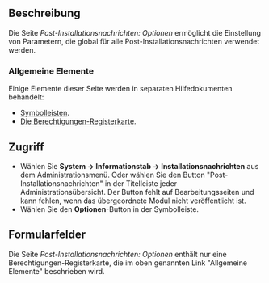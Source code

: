 <!-- Filename: Help4.x:Post-installation_Messages:_Options / Display title: Post-Installationsnachrichten: Optionen -->

## Beschreibung

Die Seite *Post-Installationsnachrichten: Optionen* ermöglicht die Einstellung von Parametern, die global für alle Post-Installationsnachrichten verwendet werden.

### Allgemeine Elemente

Einige Elemente dieser Seite werden in separaten Hilfedokumenten behandelt:

* [Symbolleisten](jdocmanual?article=help/common-elements/toolbars).
* [Die Berechtigungen-Registerkarte](jdocmanual?article=help/common-elements/edit-permissions).

## Zugriff

- Wählen Sie **System -> Informationstab -> Installationsnachrichten** aus dem Administrationsmenü. Oder wählen Sie den Button "Post-Installationsnachrichten" in der Titelleiste jeder Administrationsübersicht. Der Button fehlt auf Bearbeitungsseiten und kann fehlen, wenn das übergeordnete Modul nicht veröffentlicht ist.
- Wählen Sie den **Optionen**-Button in der Symbolleiste.

## Formularfelder

Die Seite *Post-Installationsnachrichten: Optionen* enthält nur eine Berechtigungen-Registerkarte, die im oben genannten Link "Allgemeine Elemente" beschrieben wird.
